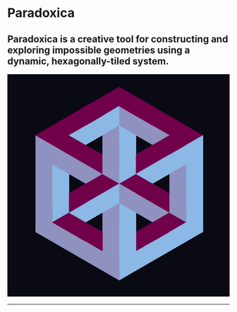 # Paradoxica
**Paradoxica** is a creative tool for constructing and exploring **impossible geometries** using a dynamic, hexagonally-tiled system.
---

![Example Artwork](Paradoxica_Example.png) <!-- Replace this with the actual file path in your repo -->

---
